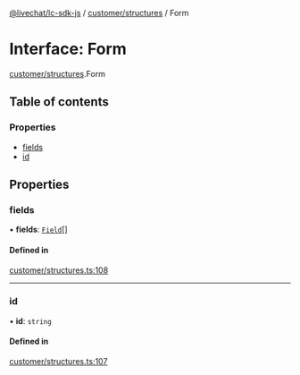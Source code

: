 [@livechat/lc-sdk-js](../README.md) / [customer/structures](../modules/customer_structures.md) / Form

# Interface: Form

[customer/structures](../modules/customer_structures.md).Form

## Table of contents

### Properties

- [fields](customer_structures.Form.md#fields)
- [id](customer_structures.Form.md#id)

## Properties

### fields

• **fields**: [`Field`](customer_structures.Field.md)[]

#### Defined in

[customer/structures.ts:108](https://github.com/livechat/lc-sdk-js/blob/7431f2f/src/customer/structures.ts#L108)

___

### id

• **id**: `string`

#### Defined in

[customer/structures.ts:107](https://github.com/livechat/lc-sdk-js/blob/7431f2f/src/customer/structures.ts#L107)
